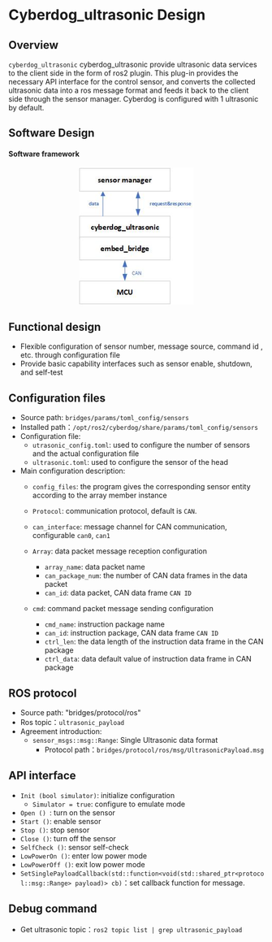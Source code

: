# Cyberdog_ultrasonic Design

##  Overview

``cyberdog_ultrasonic`` cyberdog_ultrasonic provide ultrasonic data services to the client side in the form of ros2 plugin. This plug-in provides the necessary API interface for the control sensor, and converts the collected ultrasonic data into a ros message format and feeds it back to the client side through the sensor manager. Cyberdog is configured with 1 ultrasonic by default.

## Software Design

#### Software framework


<center>

 ![avatar](./image/cyberdog_ultrasonic/cyberdog_ultrasonic.png)

</center>

<!--
#### Data stream on


<center>

 ![avatar](./image/cyberdog_ultrasonic/cyberdog_ultrasonic_open_flow.png)

</center>


#### Data stream closed


<center>

 ![avatar](./image/cyberdog_ultrasonic/cyberdog_ultrasonic_close_flow.png)

</center>
-->

## Functional design

- Flexible configuration of sensor number, message source, command id , etc. through configuration file
- Provide basic capability interfaces such as sensor enable, shutdown, and self-test

## Configuration files

- Source path: ``bridges/params/toml_config/sensors``
- Installed path：``/opt/ros2/cyberdog/share/params/toml_config/sensors``
- Configuration file:
  - ``utrasonic_config.toml``: used to configure the number of sensors and the actual configuration file
  - ``ultrasonic.toml``: used to configure the sensor of the head
- Main configuration description:
  - ``config_files``: the program gives the corresponding sensor entity according to the array member instance
  - ``Protocol``: communication protocol, default is ``CAN``.
  - ``can_interface``: message channel for CAN communication, configurable     ``can0``, ``can1``
  - ``Array``: data packet message reception configuration
    - ``array_name``: data packet name
    - ``can_package_num``: the number of CAN data frames in the data packet
    - ``can_id``: data packet, CAN data frame ``CAN ID``

  - ``cmd``: command packet message sending configuration
    - ``cmd_name``: instruction package name
    - ``can_id``: instruction package, CAN data frame ``CAN ID``
    - ``ctrl_len``: the data length of the instruction data frame in the CAN package
    - ``ctrl_data``: data default value of instruction data frame in CAN package

## ROS protocol
- Source path: "bridges/protocol/ros"
- Ros topic：``ultrasonic_payload``
- Agreement introduction:
  - ``sensor_msgs::msg::Range``: Single Ultrasonic data format
    - Protocol path：``bridges/protocol/ros/msg/UltrasonicPayload.msg``

##  API interface
- ``Init (bool simulator)``: initialize configuration
  - ``Simulator = true``: configure to emulate mode
- ``Open () ``: turn on the sensor
- ``Start ()``: enable sensor
- ``Stop ()``: stop sensor
- ``Close ()``: turn off the sensor
- ``SelfCheck ()``: sensor self-check
- ``LowPowerOn ()``: enter low power mode
- ``LowPowerOff ()``: exit low power mode
- ``SetSinglePayloadCallback(std::function<void(std::shared_ptr<protocol::msg::Range> payload)> cb)``：set callback function for message.

## Debug command
  - Get ultrasonic topic：``ros2 topic list | grep ultrasonic_payload``